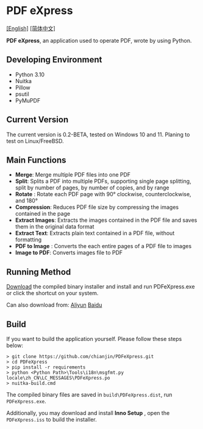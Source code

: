 # PDF eXpress
[[English]](https://github.com/chianjin/PDFeXpress/blob/main/README.md)  [[简体中文]](https://github.com/chianjin/PDFeXpress/blob/main/README.zh_CN.md)

**PDF eXpress**,  an application used to operate PDF, wrote by using Python.

## Developing Environment

- Python 3.10
- Nuitka
- Pillow
- psutil
- PyMuPDF

## Current Version

The current version is 0.2-BETA, tested on Windows 10 and 11. Planing to test on Linux/FreeBSD.

## Main Functions

- **Merge**: Merge multiple PDF files into one PDF
- **Split**: Splits a PDF into multiple PDFs, supporting single page splitting, split by number of pages, by number of copies, and by range
- **Rotate** : Rotate each PDF page with 90° clockwise, counterclockwise, and 180°
- **Compression**: Reduces PDF file size by compressing the images contained in the page
- **Extract Images**: Extracts the images contained in the PDF file and saves them in the original data format
- **Extract Text**: Extracts plain text contained in a PDF file, without formatting
- **PDF to Image** : Converts the each entire pages of a PDF file to images
- **Image to PDF**: Converts images file to PDF

## Running Method

[Download](https://github.com/chianjin/PDFeXpress/releases) the compiled binary installer and install and run PDFeXpress.exe or click the shortcut on your system.

Can also download from:
[Aliyun](https://www.aliyundrive.com/s/3HRssM66yVV)
[Baidu](https://pan.baidu.com/s/14I_0RdbfVqpWORXfgYlEjQ?pwd=i4xb)

## Build

If you want to build the application yourself. Please follow these steps below:

```shell
> git clone https://github.com/chianjin/PDFeXpress.git
> cd PDFeXpress
> pip install -r requirements
> python <Python Path>\Tools\i18n\msgfmt.py locale\zh_CN\LC_MESSAGES\PDFeXpress.po
> nuitka-build.cmd
```

The compiled binary files are saved in `build\PDFeXpress.dist`, run `PDFeXpress.exe`.

Additionally, you may download and install **Inno Setup** , open the `PDFeXpress.iss` to build the installer.
